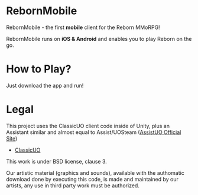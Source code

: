 # RebornMobile

RebornMobile - the first **mobile** client for the Reborn MMoRPG!

RebornMobile runs on **iOS & Android** and enables you to play Reborn on the go.

# How to Play?

Just download the app and run!

# Legal
This project uses the ClassicUO client code inside of Unity, plus an Assistant similar and almost equal to Assist/UOSteam (<a href='https://www.assistuo.com/'>AssistUO Official Site</a>)

* [ClassicUO](https://github.com/andreakarasho/ClassicUO)

This work is under BSD license, clause 3.

Our artistic material (graphics and sounds), available with the authomatic download done by executing this code, is made and maintained by our artists, any use in third party work must be authorized.
